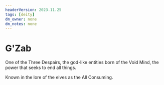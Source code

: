 ```yaml
---
headerVersion: 2023.11.25
tags: [deity]
dm_owner: none
dm_notes: none
---
```

# G'Zab


One of the Three Despairs, the god-like entities born of the Void Mind, the power that seeks to end all things. 

Known in the lore of the elves as the All Consuming. 